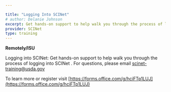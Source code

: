 ```yaml
---

title: "Logging Into SCINet"
# author: Delanie Johnson
excerpt: Get hands-on support to help walk you through the process of logging into SCINet
provider: SCINet
type: training
---
```


**Remotely/ISU**   

Logging into SCINet: Get hands-on support to help walk you through the process of logging into SCINet
.
For questions, please email scinet-training@usda.gov

To learn more or register visit [https://forms.office.com/g/hciFTp1LUJ](https://forms.office.com/g/hciFTp1LUJ)